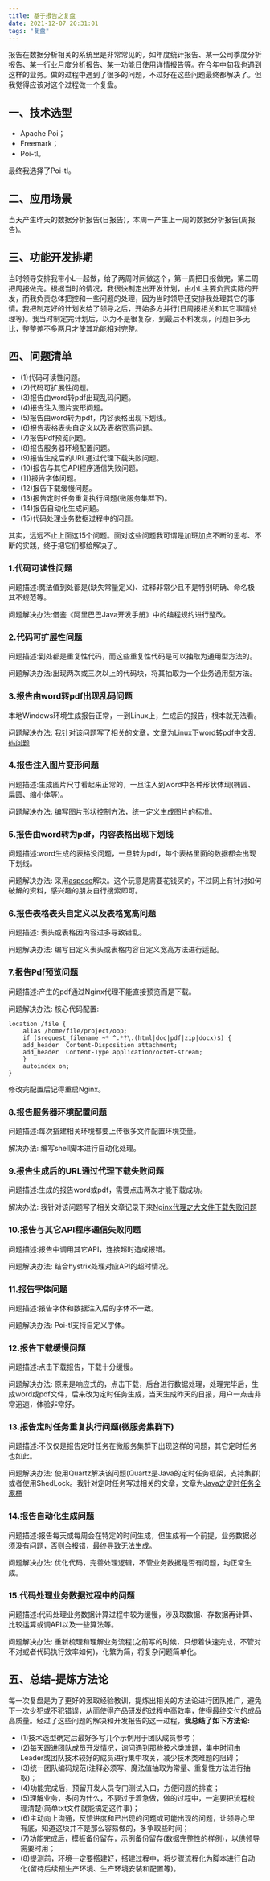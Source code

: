 ```yaml
---
title: 基于报告之复盘
date: 2021-12-07 20:31:01
tags: "复盘"
---
```


报告在数据分析相关的系统里是非常常见的，如年度统计报告、某一公司季度分析报告、某一行业月度分析报告、某一功能日使用详情报告等。在今年中旬我也遇到这样的业务。做的过程中遇到了很多的问题，不过好在这些问题最终都解决了。但我觉得应该对这个过程做一个复盘。
<!--more-->

## 一、技术选型
- Apache Poi；
- Freemark；
- Poi-tl。

最终我选择了Poi-tl。

## 二、应用场景
当天产生昨天的数据分析报告(日报告)，本周一产生上一周的数据分析报告(周报告)。

## 三、功能开发排期
当时领导安排我带小L一起做，给了两周时间做这个，第一周把日报做完，第二周把周报做完。根据当时的情况，我很快制定出开发计划，由小L主要负责实际的开发，而我负责总体把控和一些问题的处理，因为当时领导还安排我处理其它的事情。我把制定好的计划发给了领导之后，开始多方并行(日周报相关和其它事情处理等)。我当时制定完计划后，以为不是很复杂，到最后不料发现，问题巨多无比，整整差不多两月才使其功能相对完整。

## 四、问题清单
- (1)代码可读性问题。
- (2)代码可扩展性问题。
- (3)报告由word转pdf出现乱码问题。
- (4)报告注入图片变形问题。
- (5)报告由word转为pdf，内容表格出现下划线。
- (6)报告表格表头自定义以及表格宽高问题。
- (7)报告Pdf预览问题。
- (8)报告服务器环境配置问题。
- (9)报告生成后的URL通过代理下载失败问题。
- (10)报告与其它API程序通信失败问题。
- (11)报告字体问题。
- (12)报告下载缓慢问题。
- (13)报告定时任务重复执行问题(微服务集群下)。
- (14)报告自动化生成问题。
- (15)代码处理业务数据过程中的问题。

其实，远远不止上面这15个问题。面对这些问题我可谓是加班加点不断的思考、不断的实践，终于把它们都给解决了。

### 1.代码可读性问题
问题描述:魔法值到处都是(缺失常量定义)、注释非常少且不是特别明确、命名极其不规范等。

问题解决办法:借鉴《阿里巴巴Java开发手册》中的编程规约进行整改。

### 2.代码可扩展性问题
问题描述:到处都是重复性代码，而这些重复性代码是可以抽取为通用型方法的。

问题解决办法:出现两次或三次以上的代码块，将其抽取为一个业务通用型方法。

### 3.报告由word转pdf出现乱码问题
本地Windows环境生成报告正常，一到Linux上，生成后的报告，根本就无法看。

问题解决办法:
我针对该问题写了相关的文章，文章为[Linux下word转pdf中文乱码问题](https://youcongtech.com/2021/06/20/Linux%E4%B8%8Bword%E8%BD%ACpdf%E4%B8%AD%E6%96%87%E4%B9%B1%E7%A0%81%E9%97%AE%E9%A2%98/)

### 4.报告注入图片变形问题
问题描述:生成图片尺寸看起来正常的，一旦注入到word中各种形状体现(椭圆、扁圆、缩小体等)。

问题解决办法:
编写图片形状控制方法，统一定义生成图片的标准。

### 5.报告由word转为pdf，内容表格出现下划线
问题描述:word生成的表格没问题，一旦转为pdf，每个表格里面的数据都会出现下划线。

问题解决办法:
采用[aspose](https://downloads.aspose.com/total/java)解决。这个玩意是需要花钱买的，不过网上有针对如何破解的资料，感兴趣的朋友自行搜索即可。

### 6.报告表格表头自定义以及表格宽高问题
问题描述:
表头或表格因内容过多导致错乱。

问题解决办法:
编写自定义表头或表格内容自定义宽高方法进行适配。

### 7.报告Pdf预览问题
问题描述:产生的pdf通过Nginx代理不能直接预览而是下载。

问题解决办法:
核心代码配置:
```
location /file {
    alias /home/file/project/oop;
    if ($request_filename ~* ^.*?\.(html|doc|pdf|zip|docx)$) {
    add_header  Content-Disposition attachment;
    add_header  Content-Type application/octet-stream;
    }
    autoindex on;
}

```
修改完配置后记得重启Nginx。

### 8.报告服务器环境配置问题
问题描述:每次搭建相关环境都要上传很多文件配置环境变量。

解决办法:
编写shell脚本进行自动化处理。

### 9.报告生成后的URL通过代理下载失败问题
问题描述:生成的报告word或pdf，需要点击两次才能下载成功。

解决办法:
我针对该问题写了相关文章记录下来[Nginx代理之大文件下载失败问题](https://youcongtech.com/2021/02/28/Nginx%E4%BB%A3%E7%90%86%E4%B9%8B%E5%A4%A7%E6%96%87%E4%BB%B6%E4%B8%8B%E8%BD%BD%E5%A4%B1%E8%B4%A5%E9%97%AE%E9%A2%98/)

### 10.报告与其它API程序通信失败问题
问题描述:报告中调用其它API，连接超时造成报错。

问题解决办法:
结合hystrix处理对应API的超时情况。

### 11.报告字体问题
问题描述:报告字体和数据注入后的字体不一致。

问题解决办法:
Poi-tl支持自定义字体。

### 12.报告下载缓慢问题
问题描述:点击下载报告，下载十分缓慢。

问题解决办法:
原来是响应式的，点击下载，后台进行数据处理，处理完毕后，生成word或pdf文件，后来改为定时任务生成，当天生成昨天的日报，用户一点击非常迅速，体验非常好。

### 13.报告定时任务重复执行问题(微服务集群下)
问题描述:不仅仅是报告定时任务在微服务集群下出现这样的问题，其它定时任务也如此。

问题解决办法:
使用Quartz解决该问题(Quartz是Java的定时任务框架，支持集群)或者使用ShedLock。我针对定时任务写过相关的文章，文章为[Java之定时任务全家桶](https://youcongtech.com/2020/11/21/Java%E4%B9%8B%E5%AE%9A%E6%97%B6%E4%BB%BB%E5%8A%A1%E5%85%A8%E5%AE%B6%E6%A1%B6/)

### 14.报告自动化生成问题
问题描述:报告每天或每周会在特定的时间生成，但生成有一个前提，业务数据必须没有问题，否则会报错，最终导致无法生成。

问题解决办法:
优化代码，完善处理逻辑，不管业务数据是否有问题，均正常生成。

### 15.代码处理业务数据过程中的问题
问题描述:代码处理业务数据计算过程中较为缓慢，涉及取数据、存数据再计算、比较运算或调API以及一些算法等。

问题解决办法:
重新梳理和理解业务流程(之前写的时候，只想着快速完成，不管对不对或者代码执行效率如何)，化繁为简，将复杂问题简单化。


## 五、总结-提炼方法论
每一次复盘是为了更好的汲取经验教训，提炼出相关的方法论进行团队推广，避免下一次少犯或不犯错误，从而使得产品研发的过程中高效率，使得最终交付的成品高质量。经过了这些问题的解决和开发报告的这一过程，**我总结了如下方法论:**

- (1)技术选型确定后最好多写几个示例用于团队成员参考；
- (2)每天跟进团队成员开发情况，询问遇到那些技术类难题，集中时间由Leader或团队技术较好的成员进行集中攻关，减少技术类难题的阻碍；
- (3)统一团队编码规范(注释必须写、魔法值抽取为常量、重复性方法进行抽取)；
- (4)功能完成后，预留开发人员专门测试入口，方便问题的排查；
- (5)理解业务，多问为什么，不要过于着急做，做的过程中，一定要把流程梳理清楚(简单txt文件就能搞定这件事)；
- (6)主动向上沟通，反馈进度和已出现的问题或可能出现的问题，让领导心里有底，知道这块并不是那么容易做的，多争取些时间；
- (7)功能完成后，模板备份留存，示例备份留存(数据完整性的样例)，以供领导需要时用；
- (8)提测前，环境一定要搭建好，搭建过程中，将步骤流程化为脚本进行自动化(留待后续预生产环境、生产环境安装和配置等)。
